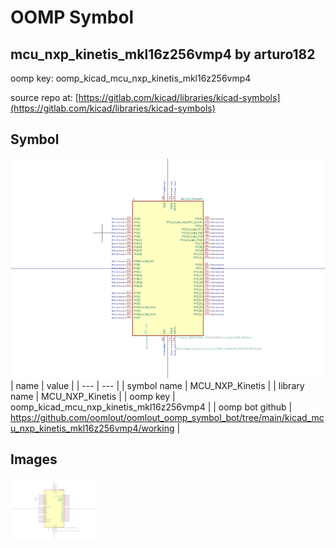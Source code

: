 # OOMP Symbol  
## mcu_nxp_kinetis_mkl16z256vmp4  by arturo182  
  
oomp key: oomp_kicad_mcu_nxp_kinetis_mkl16z256vmp4  
  
source repo at: [https://gitlab.com/kicad/libraries/kicad-symbols](https://gitlab.com/kicad/libraries/kicad-symbols)  
## Symbol  
  
[![working.png](working_600.png)](working.png)  
| name | value | 
| --- | --- | 
| symbol name | MCU_NXP_Kinetis | 
| library name | MCU_NXP_Kinetis | 
| oomp key | oomp_kicad_mcu_nxp_kinetis_mkl16z256vmp4 | 
| oomp bot github | https://github.com/oomlout/oomlout_oomp_symbol_bot/tree/main/kicad_mcu_nxp_kinetis_mkl16z256vmp4/working | 
## Images  
  
[![working.png](working_140.png)](working.png)  
